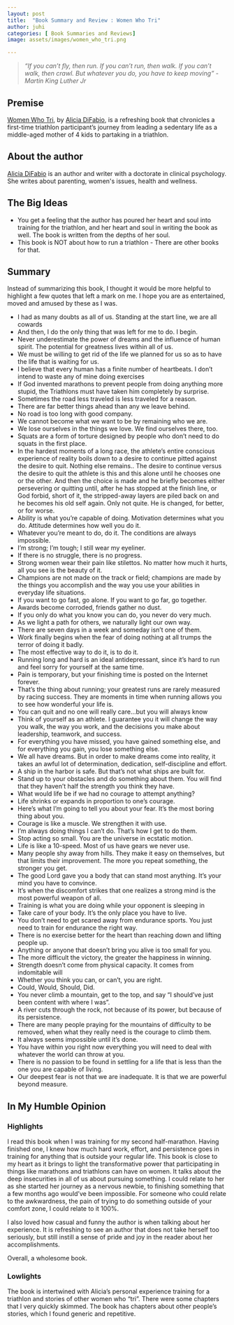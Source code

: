 ```yaml
---
layout: post
title:  "Book Summary and Review : Women Who Tri"
author: juhi
categories: [ Book Summaries and Reviews]
image: assets/images/women_who_tri.png

---
```


> _“If you can’t fly, then run. If you can’t run, then walk. If you can’t walk, then crawl. But whatever you do, you have to keep moving” - Martin King Luther Jr_


## Premise

[Women Who Tri](https://www.amazon.com/Women-Who-Tri-Reluctant-Obsession/dp/1937715582), by [Alicia DiFabio](http://www.aliciadifabio.com/about/), is a refreshing book that chronicles a first-time triathlon participant’s journey from leading a sedentary life as a middle-aged mother of 4 kids  to partaking in a triathlon. 


## About the author

[Alicia DiFabio](https://www.goodreads.com/author/show/15746781.Alicia_Difabio) is an author and writer with a doctorate in clinical psychology. She writes about parenting, women's issues, health and wellness.


## The Big Ideas



*   You get a feeling that the author has poured her heart and soul into training for the triathlon, and her heart and soul in writing the book as well. The book is written from the depths of her soul. 
*   This book is NOT about how to run a triathlon - There are other books for that. 


## Summary

Instead of summarizing this book, I thought it would be more helpful to highlight a few quotes that left a mark on me. I hope you are as entertained, moved and amused by these as I was.



*   I had as many doubts as all of us. Standing at the start line, we are all cowards
*   And then, I do the only thing that was left for me to do. I begin.
*   Never underestimate the power of dreams and the influence of human spirit. The potential for greatness lives within all of us.
*   We must be willing to get rid of the life we planned for us so as to have the life that is waiting for us.
*   I believe that every human has a finite number of heartbeats. I don’t intend to waste any of mine doing exercises
*   If God invented marathons to prevent people from doing anything more stupid, the Triathlons must have taken him completely by surprise.
*   Sometimes the road less traveled is less traveled for a reason.
*   There are far better things ahead than any we leave behind.
*   No road is too long with good company.
*   We cannot become what we want to be by remaining who we are.
*   We lose ourselves in the things we love. We find ourselves there, too.
*   Squats are a form of torture designed by people who don’t need to do squats in the first place.
*   In the hardest moments of a long race, the athlete’s entire conscious experience of reality boils down to a desire to continue pitted against the desire to quit. Nothing else remains.. The desire to continue versus the desire to quit the athlete is this and this alone until he chooses one or the other. And then the choice is made and he briefly becomes either persevering or quitting until, after he has stopped at the finish line, or God forbid, short of it, the stripped-away layers are piled back on and he becomes his old self again. Only not quite. He is changed, for better, or for worse.
*   Ability is what you’re capable of doing. Motivation determines what you do. Attitude determines how well you do it.
*   Whatever you’re meant to do, do it. The conditions are always impossible.
*   I’m strong; I’m tough; I still wear my eyeliner.
*   If there is no struggle, there is no progress.
*   Strong women wear their pain like stilettos. No matter how much it hurts, all you see is the beauty of it.
*   Champions are not made on the track or field; champions are made by the things you accomplish and the way you use your abilities in everyday life situations.
*   If you want to go fast, go alone. If you want to go far, go together.
*   Awards become corroded, friends gather no dust.
*   If you only do what you know you can do, you never do very much.
*   As we light a path for others, we naturally light our own way.
*   There are seven days in a week and someday isn’t one of them.
*   Work finally begins when the fear of doing nothing at all trumps the terror of doing it badly.
*   The most effective way to do it, is to do it.
*   Running long and hard is an ideal antidepressant, since it’s hard to run and feel sorry for yourself at the same time.
*   Pain is temporary, but your finishing time is posted on the Internet forever.
*   That’s the thing about running; your greatest runs are rarely measured by racing success. They are moments in time when running allows you to see how wonderful your life is.
*   You can quit and no one will really care...but you will always know
*   Think of yourself as an athlete. I guarantee you it will change the way you walk, the way you work, and the decisions you make about leadership, teamwork, and success.
*   For everything you have missed, you have gained something else, and for everything you gain, you lose something else.
*   We all have dreams. But in order to make dreams come into reality, it takes an awful lot of determination, dedication, self-discipline and effort.
*   A ship in the harbor is safe. But that’s not what ships are built for.
*   Stand up to your obstacles and do something about them. You will find that they haven’t half the strength you think they have.
*   What would life be if we had no courage to attempt anything?
*   Life shrinks or expands in proportion to one’s courage.
*   Here’s what I’m going to tell you about your fear. It’s the most boring thing about you.
*   Courage is like a muscle. We strengthen it with use.
*   I’m always doing things I can’t do. That’s how I get to do them.
*   Stop acting so small. You are the universe in ecstatic motion.
*   Life is like a 10-speed. Most of us have gears we never use.
*   Many people shy away from hills. They make it easy on themselves, but that limits their improvement. The more you repeat something, the stronger you get. 
*   The good Lord gave you a body that can stand most anything. It’s your mind you have to convince.
*   It’s when the discomfort strikes that one realizes a strong mind is the most powerful weapon of all.
*   Training is what you are doing while your opponent is sleeping in
*   Take care of your body. It’s the only place you have to live.
*   You don’t need to get scared away from endurance sports. You just need to train for endurance the right way.
*   There is no exercise better for the heart than reaching down and lifting people up.
*   Anything or anyone that doesn’t bring you alive is too small for you.
*   The more difficult the victory, the greater the happiness in winning.
*   Strength doesn’t come from physical capacity. It comes from indomitable will
*   Whether you think you can, or can’t, you are right.
*   Could, Would, Should, Did.
*   You never climb a mountain, get to the top, and say “I should’ve just been content with where I was”.
*   A river cuts through the rock, not because of its power, but because of its persistence.
*   There are many people praying for the mountains of difficulty to be removed, when what they really need is the courage to climb them.
*   It always seems impossible until it’s done.
*   You have within you right now everything you will need to deal with whatever the world can throw at you.
*   There is no passion to be found in settling for a life that is less than the one you are capable of living.
*   Our deepest fear is not that we are inadequate. It is that we are powerful beyond measure.


## In My Humble Opinion


### Highlights

I read this book when I was training for my second half-marathon. Having finished one, I knew how much hard work, effort, and persistence goes in training for anything that is outside your regular life. This book is close to my heart as it brings to light the transformative power that participating in things like marathons and triathlons can have on women. It talks about the deep insecurities in all of us about pursuing something. I could relate to her as she started her journey as a nervous newbie, to finishing something that a few months ago would’ve been impossible. For someone who could relate to the awkwardness, the pain of trying to do something outside of your comfort zone, I could relate to it 100%.

I also loved how casual and funny the author is when talking about her experience. It is refreshing to see an author that does not take herself too seriously, but still instill a sense of pride and joy in the reader about her accomplishments. 

Overall, a wholesome book.


### Lowlights

The book is intertwined with Alicia’s personal experience training for a triathlon and stories of other women who “tri”. There were some chapters that I very quickly skimmed. The book has chapters about other people’s stories, which I found generic and repetitive. 

